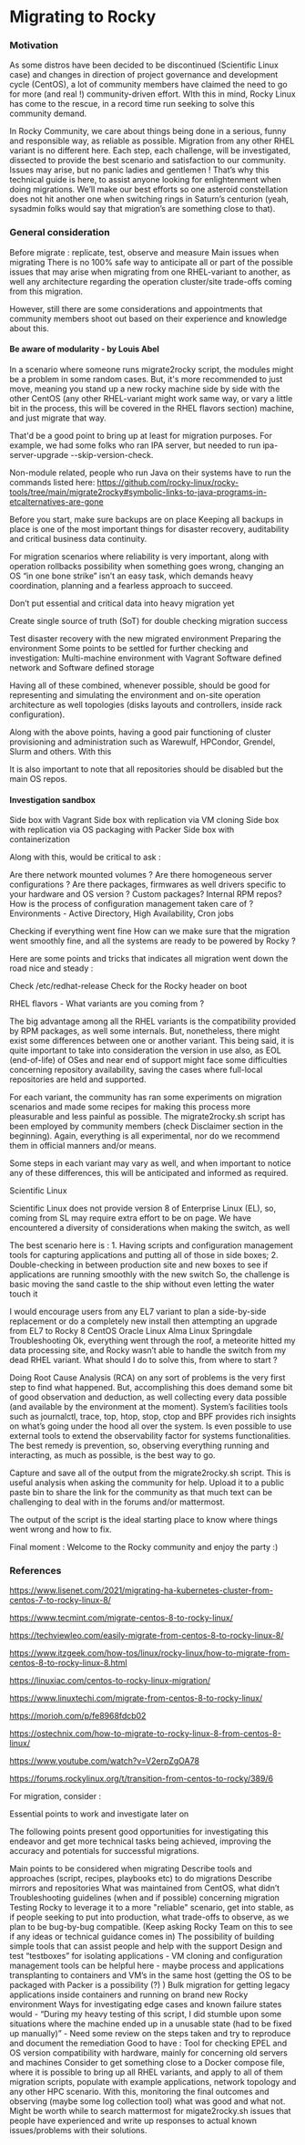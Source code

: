 # Migrating to Rocky 

### Motivation 

As some distros have been decided to be discontinued (Scientific Linux case) and changes in direction of project governance and development cycle (CentOS), a lot of community members have claimed the need to go for more (and real !) community-driven effort. WIth this in mind, Rocky Linux has come to the rescue, in a record time run seeking to solve this community demand.

In Rocky Community, we care about things being done in a serious, funny and responsible way, as reliable as possible. Migration from any other RHEL variant is no different here. Each step, each challenge, will be investigated, dissected to provide the best scenario and satisfaction to our community. Issues may arise, but no panic ladies and gentlemen ! That’s why this technical guide is here, to assist anyone looking for enlightenment when doing migrations. We’ll make our best efforts so one asteroid constellation does not hit another one when switching rings in Saturn’s centurion (yeah, sysadmin folks would say that migration’s are something close to that). 

### General consideration
Before migrate : replicate, test, observe and measure
Main issues when migrating 
There is no 100% safe way to anticipate all or part of the possible issues that may arise when migrating from one RHEL-variant to another, as well any architecture regarding the operation cluster/site trade-offs coming from this migration.

However, still there are some considerations and appointments that community members shoot out based on their experience and knowledge about this. 

#### Be aware of modularity - by Louis Abel

In a scenario where someone runs migrate2rocky script, the modules might be a problem in some random cases. But, it's more recommended to just move, meaning you stand up a new rocky machine side by side with the other CentOS (any other RHEL-variant might work same way, or vary a little bit in the process, this will be covered in the RHEL flavors section) machine, and just migrate that way.

That'd be a good point to bring up at least for migration purposes. For example, we had some folks who ran IPA server, but needed to run ipa-server-upgrade --skip-version-check.

Non-module related, people who run Java on their systems have to run the commands listed here: https://github.com/rocky-linux/rocky-tools/tree/main/migrate2rocky#symbolic-links-to-java-programs-in-etcalternatives-are-gone

Before you start, make sure backups are on place
Keeping all backups in place is one of the most important things for disaster recovery, auditability and critical business data continuity. 

For migration scenarios where reliability is very important, along with operation rollbacks possibility when something goes wrong, changing an OS “in one bone strike” isn’t an easy task, which demands heavy coordination, planning and a fearless approach to succeed.

Don’t put essential and critical data into heavy migration yet

Create single source of truth (SoT) for double checking migration success 

Test disaster recovery with the new migrated environment 
Preparing the environment
Some points to be settled for further checking and investigation:
Multi-machine environment with Vagrant
Software defined network and Software defined storage

Having all of these combined, whenever possible, should be good for representing and simulating the environment and on-site operation architecture as well topologies (disks layouts and controllers, inside rack configuration).

Along with the above points, having a good pair functioning of cluster provisioning and administration such as Warewulf, HPCondor, Grendel, Slurm and others. With this

It is also important to note that all repositories should be disabled but the main OS repos.

#### Investigation sandbox

Side box with Vagrant
Side box with replication via VM cloning
Side box with replication via OS packaging with Packer
Side box with containerization

Along with this, would be critical to ask :

Are there network mounted volumes ?
Are there homogeneous server configurations ?
Are there packages, firmwares as well drivers specific to your hardware and OS version ?
Custom packages?
Internal RPM repos?
How is the process of configuration management taken care of ?
Environments - Active Directory, High Availability, Cron jobs 



Checking if everything went fine
How can we make sure that the migration went smoothly fine, and all the systems are ready to be powered by Rocky ? 

Here are some points and tricks that indicates all migration went down the road nice and steady :

Check /etc/redhat-release
Check for the Rocky header on boot


RHEL flavors - What variants are you coming from ?

The big advantage among all the RHEL variants is the compatibility provided by RPM packages, as well some internals. But, nonetheless, there might exist some differences between one or another variant. This being said, it is quite important to take into consideration the version in use also, as EOL (end-of-life) of OSes and near end of support might face some difficulties concerning repository availability, saving the cases where full-local repositories are held and supported.

For each variant, the community has ran some experiments on migration scenarios and made some recipes for making this process more pleasurable and less painful as possible. The migrate2rocky.sh script has been employed by community members (check Disclaimer section in the beginning). Again, everything is all experimental, nor do we recommend them in official manners and/or means.

Some steps in each variant may vary as well, and when important to notice any of these differences, this will be anticipated and informed as required. 

Scientific Linux

Scientific Linux does not provide version 8 of Enterprise Linux (EL), so, coming from SL may require extra effort to be on page. We have encountered a diversity of considerations when making the switch, as well 

The best scenario here is : 1. Having scripts and configuration management tools for capturing applications and putting all of those in side boxes; 2. Double-checking in between production site and new boxes to see if applications are running smoothly with the new switch
So, the challenge is basic moving the sand castle to the ship without even letting the water touch it 

I would encourage users from any EL7 variant to plan a side-by-side replacement or do a completely new install then attempting an upgrade from EL7 to Rocky 8
CentOS
Oracle Linux
Alma Linux
Springdale
Troubleshooting
Ok, everything went through the roof, a meteorite hitted my data processing site, and Rocky wasn’t able to handle the switch from my dead RHEL variant. What should I do to solve this, from where to start ? 

Doing Root Cause Analysis (RCA) on any sort of problems is the very first step to find what happened. But, accomplishing this does demand some bit of good observation and deduction, as well collecting every data possible (and available by the environment at the moment). System’s facilities tools such as journalctl, trace, top, htop, stop, ctop and BPF provides rich insights on what’s going under the hood all over the system. Is even possible to use external tools to extend the observability factor for systems functionalities. The best remedy is prevention, so, observing everything running and interacting, as much as possible, is the best way to go. 

Capture and save all of the output from the migrate2rocky.sh script. This is useful analysis when asking the community for help. Upload it to a public paste bin to share the link for the community as that much text can be challenging to deal with in the forums and/or mattermost.

The output of the script is the ideal starting place to know where things went wrong and how to fix.


Final moment : Welcome to the Rocky community and enjoy the party :)




### References 

https://www.lisenet.com/2021/migrating-ha-kubernetes-cluster-from-centos-7-to-rocky-linux-8/

https://www.tecmint.com/migrate-centos-8-to-rocky-linux/

https://techviewleo.com/easily-migrate-from-centos-8-to-rocky-linux-8/

https://www.itzgeek.com/how-tos/linux/rocky-linux/how-to-migrate-from-centos-8-to-rocky-linux-8.html

https://linuxiac.com/centos-to-rocky-linux-migration/

https://www.linuxtechi.com/migrate-from-centos-8-to-rocky-linux/

https://morioh.com/p/fe8968fdcb02

https://ostechnix.com/how-to-migrate-to-rocky-linux-8-from-centos-8-linux/

https://www.youtube.com/watch?v=V2erpZgOA78

https://forums.rockylinux.org/t/transition-from-centos-to-rocky/389/6

For migration, consider : 

Essential points to work and investigate later on

The following points present good opportunities for investigating this endeavor and get more technical tasks being achieved, improving the accuracy and potentials for successful migrations.

Main points to be considered when migrating
Describe tools and approaches (script, recipes, playbooks etc) to do migrations
Describe mirrors and repositories 
What was maintained from CentOS, what didn’t
Troubleshooting guidelines (when and if possible) concerning migration
Testing Rocky to leverage it to a more "reliable" scenario, get into stable, as if people seeking to put into production, what trade-offs to observe, as we plan to be bug-by-bug compatible. (Keep asking Rocky Team on this to see if any ideas or technical guidance comes in)
The possibility of building simple tools that can assist people and help with the support
Design and test “testboxes” for isolating applications - VM cloning and configuration management tools can be helpful here - maybe process and applications transplanting to containers and VM’s in the same host (getting the OS to be packaged with Packer is a possibility (?) )
Bulk migration for getting legacy applications inside containers and running on brand new Rocky environment
Ways for investigating edge cases and known failure states would - “During my heavy testing of this script, I did stumble upon some situations where the machine ended up in a unusable state (had to be fixed up manually)”  - Need some review on the steps taken and try to reproduce and document the remediation 
Good to have :
Tool for checking EPEL and OS version compatibility with hardware, mainly for concerning old servers and machines
Consider to get something close to a Docker compose file, where it is possible to bring up all RHEL variants, and apply to all of them migration scripts, populate with example applications, network topology and any other HPC scenario. With this, monitoring the final outcomes and observing (maybe some log collection tool) what was good and what not.
Might be worth while to search mattermost for migate2rocky.sh issues that people have experienced and write up responses to actual known issues/problems with their solutions.
